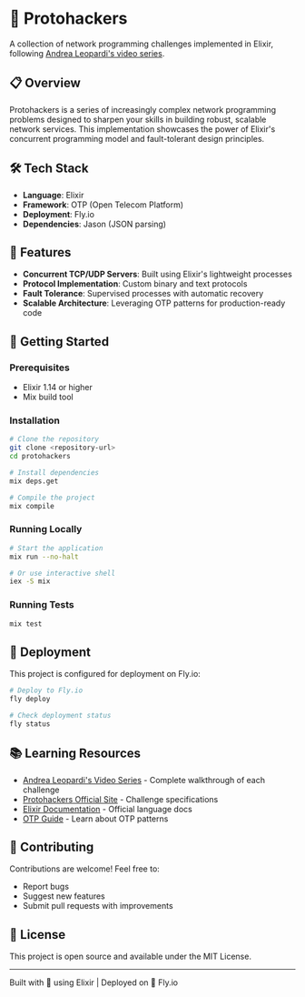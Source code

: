 # 🚀 Protohackers

A collection of network programming challenges implemented in Elixir, following [Andrea Leopardi's video series](https://www.youtube.com/playlist?list=PLd7I3U4fDsULTLqbRAkWzA002-IzMe8fl).

## 📋 Overview

Protohackers is a series of increasingly complex network programming problems designed to sharpen your skills in building robust, scalable network services. This implementation showcases the power of Elixir's concurrent programming model and fault-tolerant design principles.

## 🛠️ Tech Stack

- **Language**: Elixir
- **Framework**: OTP (Open Telecom Platform)
- **Deployment**: Fly.io
- **Dependencies**: Jason (JSON parsing)

## 🎯 Features

- **Concurrent TCP/UDP Servers**: Built using Elixir's lightweight processes
- **Protocol Implementation**: Custom binary and text protocols
- **Fault Tolerance**: Supervised processes with automatic recovery
- **Scalable Architecture**: Leveraging OTP patterns for production-ready code

## 🚦 Getting Started

### Prerequisites

- Elixir 1.14 or higher
- Mix build tool

### Installation

```bash
# Clone the repository
git clone <repository-url>
cd protohackers

# Install dependencies
mix deps.get

# Compile the project
mix compile
```

### Running Locally

```bash
# Start the application
mix run --no-halt

# Or use interactive shell
iex -S mix
```

### Running Tests

```bash
mix test
```

## 🚢 Deployment

This project is configured for deployment on Fly.io:

```bash
# Deploy to Fly.io
fly deploy

# Check deployment status
fly status
```

## 📚 Learning Resources

- [Andrea Leopardi's Video Series](https://www.youtube.com/playlist?list=PLd7I3U4fDsULTLqbRAkWzA002-IzMe8fl) - Complete walkthrough of each challenge
- [Protohackers Official Site](https://protohackers.com) - Challenge specifications
- [Elixir Documentation](https://elixir-lang.org/docs.html) - Official language docs
- [OTP Guide](https://elixir-lang.org/getting-started/mix-otp/introduction-to-mix.html) - Learn about OTP patterns

## 🤝 Contributing

Contributions are welcome! Feel free to:

- Report bugs
- Suggest new features
- Submit pull requests with improvements

## 📄 License

This project is open source and available under the MIT License.

---

Built with 💜 using Elixir | Deployed on 🚀 Fly.io
